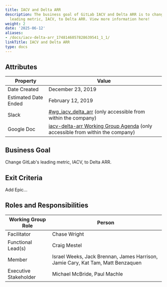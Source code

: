 ```yaml
---
title: IACV and Delta ARR
description: The business goal of GitLab IACV and Delta ARR is to change GitLab's
  leading metric, IACV, to Delta ARR. View more information here!
weight: 2
date: '2025-06-12'
aliases:
- /docs/iacv-delta-arr_1748146057828639541_1_1/
linkTitle: IACV and Delta ARR
type: docs
---
```


## Attributes

| Property     | Value |
|--------------|-------|
| Date Created | December 23, 2019 |
| Estimated Date Ended   | February 12, 2019 |
| Slack        | [#wg_iacv_delta_arr](https://slack.com/share/IS0AQJPBJ/73gJVemqN75KgjyND7TkFYSX/enQtODg0MzY0NjM1MzkyLWY0ZWQ2ZTcxMDdlMjZkZWYzNzNlNGIwODJlZjk3NTJkYTdhZGNiZGY1MjA1ZjEyODgxNzlmOTA4MGVjZTkyMjU) (only accessible from within the company) |
| Google Doc   | [iacv-delta-arr Working Group Agenda](https://docs.google.com/document/d/14HzbogBmLXMSiTC6XAC7HgtMhXH80N0rAdauqyrkSGU/edit#) (only accessible from within the company) |

## Business Goal

Change GitLab's leading metric, IACV, to Delta ARR.

## Exit Criteria

Add Epic...

## Roles and Responsibilities

| Working Group Role    | Person                |
|-----------------------|-----------------------|
| Facilitator           | Chase Wright          |
| Functional Lead(s)    | Craig Mestel          |
| Member                | Israel Weeks, Jack Brennan, James Harrison, Jamie Cary, Kat Tam, Matt Benzaquen |
| Executive Stakeholder | Michael McBride, Paul Machle |
